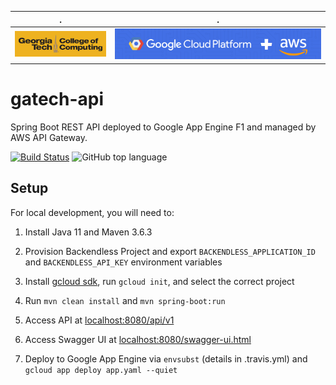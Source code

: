 
.                     |.
:--------------------:|:--------------------:
![GTCC](docs/gt.png)  |![GCP](docs/aws_gcp.png)

# gatech-api

Spring Boot REST API deployed to Google App Engine F1 and managed by AWS API Gateway.

[![Build Status](https://travis-ci.org/aubrey-y/gatech-api.svg?branch=master)](https://travis-ci.org/aubrey-y/gatech-api)
![GitHub top language](https://img.shields.io/github/languages/top/aubrey-y/gatech-api)

## Setup

For local development, you will need to:

1. Install Java 11 and Maven 3.6.3

2. Provision Backendless Project and export `BACKENDLESS_APPLICATION_ID` and `BACKENDLESS_API_KEY` environment variables

3. Install [gcloud sdk](https://cloud.google.com/sdk/docs/downloads-interactive#linux), run `gcloud init`, and select
the correct project

4. Run `mvn clean install` and `mvn spring-boot:run`

5. Access API at [localhost:8080/api/v1](http://localhost:8080/api/v1)

6. Access Swagger UI at [localhost:8080/swagger-ui.html](http://localhost:8080/swagger-ui.html)

7. Deploy to Google App Engine via `envsubst` (details in .travis.yml) and `gcloud app deploy app.yaml --quiet`
